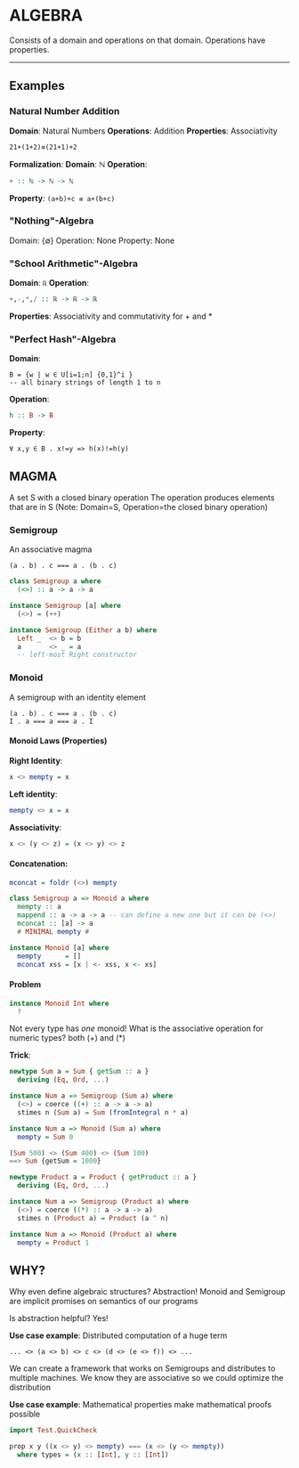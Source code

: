 # ALGEBRA 

Consists of a domain and operations on that domain.
Operations have properties.

---

## Examples


### Natural Number Addition

**Domain**: Natural Numbers
**Operations**: Addition
**Properties**: Associativity
```
21+(1+2)≡(21+1)+2
```

**Formalization**:
**Domain**: ℕ
**Operation**: 
```hs
+ :: ℕ -> ℕ -> ℕ
```
**Property**: `(a+b)+c ≡ a+(b+c)`

### "Nothing"-Algebra

Domain: {∅}
Operation: None
Property: None

### "School Arithmetic"-Algebra

**Domain**: `ℝ`
**Operation**: 
```hs
+,-,*,/ :: ℝ -> ℝ -> ℝ
```
**Properties**: Associativity and commutativity for + and *

### "Perfect Hash"-Algebra

**Domain**: 
```
B = {w | w ∈ U[i=1;n] {0,1}^i } 
-- all binary strings of length 1 to n
```
**Operation**: 
```hs
h :: B -> B
```
**Property**: 
```
∀ x,y ∈ B . x!=y => h(x)!=h(y)
```

## MAGMA

A set S with a closed binary operation
The operation produces elements that are in S
(Note: Domain=S, Operation=the closed binary operation)


### Semigroup

An associative magma
```
(a . b) . c === a . (b . c)
```

```hs
class Semigroup a where
  (<>) :: a -> a -> a

instance Semigroup [a] where
  (<>) = (++)

instance Semigroup (Either a b) where
  Left _  <> b = b
  a       <> _ = a
  -- left-most Right constructor
```

### Monoid

A semigroup with an identity element
```
(a . b) . c === a . (b . c)
I . a === a === a . I
```

#### Monoid Laws (Properties)

**Right Identity**:
```hs
x <> mempty = x
```

**Left identity**:
```hs
mempty <> x = x
```

**Associativity**:
```hs
x <> (y <> z) = (x <> y) <> z
```

#### Concatenation:
```hs
mconcat = foldr (<>) mempty

class Semigroup a => Monoid a where
  mempty :: a
  mappend :: a -> a -> a -- can define a new one but it can be (<>)
  mconcat :: [a] -> a
  # MINIMAL mempty #

instance Monoid [a] where
  mempty      = []
  mconcat xss = [x | <- xss, x <- xs]
```

#### Problem
```hs
instance Monoid Int where
  ?
```
Not every type has *one* monoid!
What is the associative operation for numeric types? both (+) and (*)
    
**Trick**:
```hs
newtype Sum a = Sum { getSum :: a } 
  deriving (Eq, Ord, ...)

instance Num a => Semigroup (Sum a) where
  (<>) = coerce ((+) :: a -> a -> a)
  stimes n (Sum a) = Sum (fromIntegral n * a)

instance Num a => Monoid (Sum a) where
  mempty = Sum 0

(Sum 500) <> (Sum 400) <> (Sum 100)
==> Sum {getSum = 1000}

newtype Product a = Product { getProduct :: a } 
  deriving (Eq, Ord, ...)

instance Num a => Semigroup (Product a) where
  (<>) = coerce ((*) :: a -> a -> a)
  stimes n (Product a) = Product (a ^ n)

instance Num a => Monoid (Product a) where
  mempty = Product 1
```

## WHY?

Why even define algebraic structures?
Abstraction!
Monoid and Semigroup are implicit promises on semantics of our programs

Is abstraction helpful? Yes!

**Use case example**: 
Distributed computation of a huge term

```
... <> (a <> b) <> c <> (d <> (e <> f)) <> ...
```

We can create a framework that works on Semigroups and distributes to multiple machines.
We know they are associative so we could optimize the distribution

**Use case example**:
Mathematical properties make mathematical proofs possible

```hs
import Test.QuickCheck

prop x y ((x <> y) <> mempty) === (x <> (y <> mempty))
  where types = (x :: [Int], y :: [Int])
```
